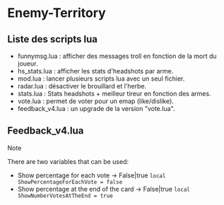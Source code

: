 # Enemy-Territory

## Liste des scripts lua
+ funnymsg.lua : afficher des messages troll en fonction de la mort du joueur.
+ hs_stats.lua : afficher les stats d'headshots par arme.
+ mod.lua : lancer plusieurs scripts lua avec un seul fichier.
+ radar.lua : désactiver le brouillard et l'herbe.
+ stats.lua : Stats headshots + meilleur tireur en fonction des armes.
+ vote.lua : permet de voter pour un emap (like/dislike).
+ feedback_v4.lua : un upgrade de la version "vote.lua".

## Feedback_v4.lua
> [!NOTE]
> There are two variables that can be used:
>+ Show percentage for each vote -> False|true
>```local ShowPercentageForEachVote = false```
>+ Show percentage at the end of the card -> False|true
>```local ShowNumberVotesAtTheEnd = true```
